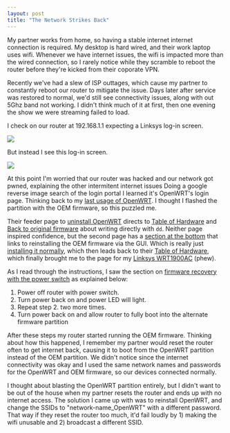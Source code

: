 ```yaml
---
layout: post
title: "The Network Strikes Back"
---
```


My partner works from home, so having a stable internet internet connection is required. My desktop is hard wired, and their work laptop uses wifi. Whenever we have internet issues, the wifi is impacted more than the wired connection, so I rarely notice while they scramble to reboot the router before they're kicked from their coporate VPN.

Recently we've had a slew of ISP outtages, which cause my partner to constantly reboot our router to mitigate the issue. Days later after service was restored to normal, we'd still see connectivity issues, along with out 5Ghz band not working. I didn't think much of it at first, then one evening the show we were streaming failed to load.

I check on our router at 192.168.1.1 expecting a Linksys log-in screen.

![]({{site.baseurl}}/assets/2024-09-01-the-network-strikes-back/linksys-login.png)

But instead I see this log-in screen.

![]({{site.baseurl}}/assets/2024-09-01-the-network-strikes-back/openwrt-luci-login.png)

At this point I'm worried that our router was hacked and our network got pwned, explaining the other intermitent internet issues Doing a google reverse image search of the login portal I learned it's OpenWRT's login page. Thinking back to my [last usage of OpenWRT]({{site.baseurl}}/2022/04/01/no-more-networking.html). I thought I flashed the partition with the OEM firmware, so this puzzled me.

Their feeder page to [uninstall OpenWRT](https://openwrt.org/faq/uninstall_openwrt_back_to_stock) directs to [Table of Hardware](https://openwrt.org/toh/start) and [Back to original firmware](https://openwrt.org/docs/guide-user/installation/generic.uninstall) about writing directly with `dd`. Neither page inspired confidence, but the second page has a [section at the bottom](https://openwrt.org/docs/guide-user/installation/generic.uninstall#via_bootloader) that links to reinstalling the OEM firmware via the GUI. Which is really just [installing it normally](https://openwrt.org/docs/guide-user/installation/generic.flashing), which then leads back to their [Table of Hardware](https://openwrt.org/toh/start), which finally brought me to the page for my [Linksys WRT1900AC](https://openwrt.org/toh/linksys/wrt1900ac) (phew). 

As I read through the instructions, I saw the section on [firmware recovery with the power switch](https://openwrt.org/toh/linksys/wrt1900ac#power_switch) as explained below:

1. Power off router with power switch.
2. Turn power back on and power LED will light.
3. Repeat step 2. two more times.
4. Turn power back on and allow router to fully boot into the alternate firmware partition

After these steps my router started running the OEM firmware. Thinking about how this happened, I remember my partner would reset the router often to get internet back, causing it to boot from the OpenWRT partition instead of the OEM partition. We didn't notice since the internet connectivity was okay and I used the same network names and passwords for the OpenWRT and OEM firmware, so our devices connected normally.

I thought about blasting the OpenWRT partition entirely, but I didn't want to be out of the house when my partner resets the router and ends up with no internet access. The solution I came up with was to reinstall OpenWRT, and change the SSIDs to "network-name_OpenWRT" with a different password. That way if they reset the router too much, it'd fail loudly by 1) making the wifi unusable and 2) broadcast a different SSID.